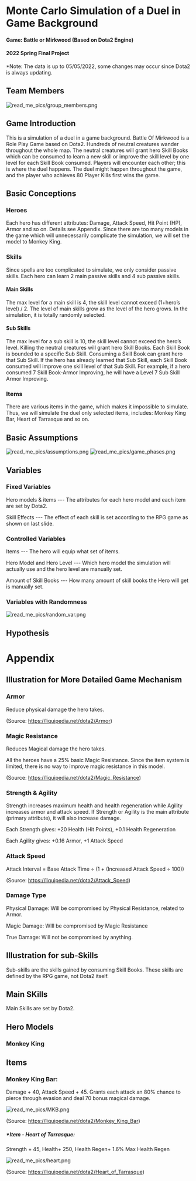 # Monte Carlo Simulation of a Duel in Game Background
#### Game: Battle or Mirkwood (Based on Dota2 Engine)
#### 2022 Spring Final Project
*Note: The data is up to 05/05/2022, some changes may occur since Dota2 is always updating.
## Team Members
![read_me_pics/group_members.png](read_me_pics/group_members.png)
## Game Introduction
This is a simulation of a duel in a game background.
Battle Of Mirkwood is a Role Play Game based on Dota2. Hundreds of neutral creatures wander throughout the whole map. The neutral creatures will grant hero Skill Books which can be consumed to learn a new skill or improve the skill level by one level for each Skill Book consumed.
Players will encounter each other; this is where the duel happens. The duel might happen throughout the game, and the player who achieves 80 Player Kills first wins the game.
## Basic Conceptions
### Heroes
Each hero has different attributes: Damage, Attack Speed, Hit Point (HP), Armor and so on. Details see Appendix. 
Since there are too many models in the game which will unnecessarily complicate the simulation, we will set the model to Monkey King.
### Skills
Since spells are too complicated to simulate, we only consider passive skills. Each hero can learn 2 main passive skills and 4 sub passive skills.
#### Main Skills
The max level for a main skill is 4, the skill level cannot exceed (1+hero’s level) / 2.
The level of main skills grow as the level of the hero grows.
In the simulation, it is totally randomly selected.
#### Sub Skills
The max level for a sub skill is 10, the skill level cannot exceed the hero’s level.
Killing the neutral creatures will grant hero Skill Books. Each Skill Book is bounded to a specific Sub Skill. Consuming a Skill Book can grant hero that Sub Skill. If the hero has already learned that Sub Skill, each Skill Book consumed will improve one skill level of that Sub Skill.
For example, if a hero consumed 7 Skill Book-Armor Improving, he will have a Level 7 Sub Skill Armor Improving.
### Items
There are various items in the game, which makes it impossible to simulate. Thus, we will simulate the duel only selected items, includes: Monkey King Bar, Heart of Tarrasque and so on.


## Basic Assumptions
![read_me_pics/assumptions.png](read_me_pics/assumptions.png)
![read_me_pics/game_phases.png](read_me_pics/game_phases.png)
## Variables
### Fixed Variables
Hero models & items ---
The attributes for each hero model and each item are set by Dota2.

Skill Effects ---
The effect of each skill is set according to the RPG game as shown on last slide.
### Controlled Variables
Items ---
The hero will equip what set of items.

Hero Model and Hero Level --- 
Which hero model the simulation will actually use and the hero level are manually set.

Amount of Skill Books ---
How many amount of skill books the Hero will get is manually set.
### Variables with Randomness
![read_me_pics/random_var.png](read_me_pics/random_var.png)
## Hypothesis
# Appendix
## Illustration for More Detailed Game Mechanism
### Armor
Reduce physical damage the hero takes.

(Source: https://liquipedia.net/dota2/Armor)
### Magic Resistance
Reduces Magical damage the hero takes.

All the heroes have a 25% basic Magic Resistance. Since the item system is limited, there is no way to improve magic resistance in this model.

(Source: https://liquipedia.net/dota2/Magic_Resistance)
### Strength & Agility
Strength increases maximum health and health regeneration while Agility increases armor and attack speed. If Strength or Agility is the main attribute (primary attribute), it will also increase damage.

Each Strength gives: +20 Health (Hit Points), +0.1 Health Regeneration

Each Agility gives: +0.16 Armor, +1 Attack Speed
### Attack Speed
Attack Interval = Base Attack Time ÷ (1 + (Increased Attack Speed ÷ 100))

(Source: https://liquipedia.net/dota2/Attack_Speed)
### Damage Type
Physical Damage: Will be compromised by Physical Resistance, related to Armor.

Magic Damage: WIll be compromised by Magic Resistance

True Damage: Will not be compromised by anything.
## Illustration for sub-Skills
Sub-skills are the skills gained by consuming Skill Books. These skills are defined by the RPG game, not Dota2 itself.
## Main SKills
Main Skills are set by Dota2.
## Hero Models
### Monkey King
## Items
### Monkey King Bar:
Damage + 40, Attack Speed + 45. Grants each attack an 80% chance to pierce through evasion and deal 70 bonus magical damage.

![read_me_pics/MKB.png](read_me_pics/MKB.png)

(Source: https://liquipedia.net/dota2/Monkey_King_Bar)
##### *Item - Heart of Tarrasque:
Strength + 45, Health+ 250, Health Regen+ 1.6% Max Health Regen

![read_me_pics/heart.png](read_me_pics/heart.png)

(Source: https://liquipedia.net/dota2/Heart_of_Tarrasque)